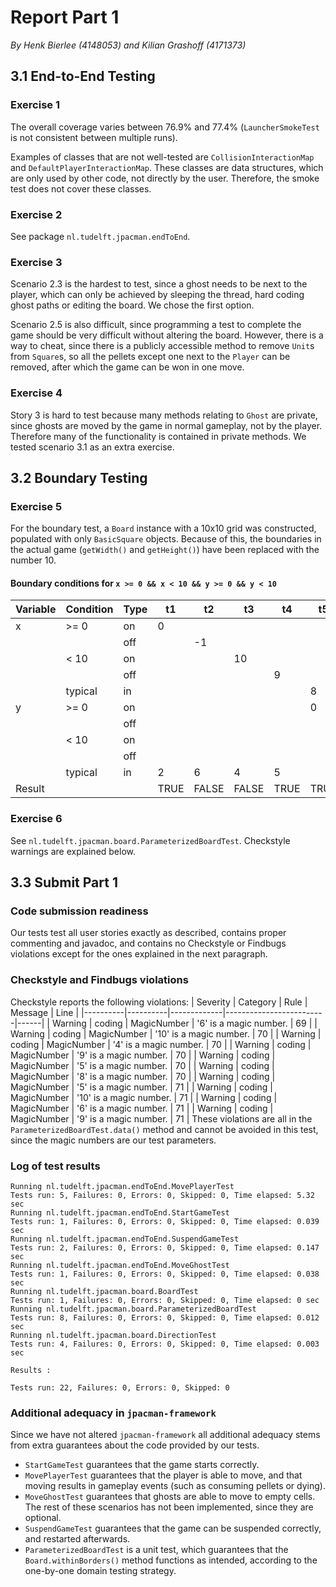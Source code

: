 # Report Part 1
*By Henk Bierlee (4148053) and Kilian Grashoff (4171373)*

## 3.1 End-to-End Testing
### Exercise 1
The overall coverage varies between 76.9% and 77.4% (`LauncherSmokeTest` is not consistent between multiple runs).

Examples of classes that are not well-tested are `CollisionInteractionMap` and `DefaultPlayerInteractionMap`. These classes are data structures, which are only used by other code, not directly by the user. Therefore, the smoke test does not cover these classes.
### Exercise 2
See package `nl.tudelft.jpacman.endToEnd`.
### Exercise 3
Scenario 2.3 is the hardest to test, since a ghost needs to be next to the player, which can only be achieved by sleeping the thread, hard coding ghost paths or editing the board. We chose the first option.

Scenario 2.5 is also difficult, since programming a test to complete the game should be very difficult without altering the board. However, there is a way to cheat, since there is a publicly accessible method to remove `Unit`s from `Square`s, so all the pellets except one next to the `Player` can be removed, after which the game can be won in one move.
### Exercise 4
Story 3 is hard to test because many methods relating to `Ghost` are private, since ghosts are moved by the game in normal gameplay, not by the player. Therefore many of the functionality is contained in private methods. We tested scenario 3.1 as an extra exercise.

## 3.2 Boundary Testing
### Exercise 5
For the boundary test, a `Board` instance with a 10x10 grid was constructed, populated with only `BasicSquare` objects. Because of this, the boundaries in the actual game (`getWidth()` and `getHeight()`) have been replaced with the number 10.

#### Boundary conditions for `x >= 0 && x < 10 && y >= 0 && y < 10`
| Variable | Condition | Type | t1   | t2    | t3    | t4   | t5   | t6    | t7    | t8   |
|----------|-----------|------|------|-------|-------|------|------|-------|-------|------|
| x        | \>= 0     | on   | 0    |       |       |      |      |       |       |      |
|          |           | off  |      | -1    |       |      |      |       |       |      |
|          | < 10      | on   |      |       | 10    |      |      |       |       |      |
|          |           | off  |      |       |       | 9    |      |       |       |      |
|          | typical   | in   |      |       |       |      | 8    | 1     | 5     | 6    |
| y        | \>= 0     | on   |      |       |       |      | 0    |       |       |      |
|          |           | off  |      |       |       |      |      | -1    |       |      |
|          | < 10      | on   |      |       |       |      |      |       | 10    |      |
|          |           | off  |      |       |       |      |      |       |       | 9    |
|          | typical   | in   | 2    | 6     | 4     | 5    |      |       |       |      |
| Result   |           |      | TRUE | FALSE | FALSE | TRUE | TRUE | FALSE | FALSE | TRUE |
### Exercise 6
See `nl.tudelft.jpacman.board.ParameterizedBoardTest`. Checkstyle warnings are explained below.

## 3.3 Submit Part 1
### Code submission readiness
Our tests test all user stories exactly as described, contains proper commenting and javadoc, and contains no Checkstyle or Findbugs violations except for the ones explained in the next paragraph.
### Checkstyle and Findbugs violations
Checkstyle reports the following violations:
| Severity | Category | Rule        | Message                 | Line |
|----------|----------|-------------|-------------------------|------|
|  Warning | coding   | MagicNumber | '6' is a magic number.  | 69   |
|  Warning | coding   | MagicNumber | '10' is a magic number. | 70   |
|  Warning | coding   | MagicNumber | '4' is a magic number.  | 70   |
|  Warning | coding   | MagicNumber | '9' is a magic number.  | 70   |
|  Warning | coding   | MagicNumber | '5' is a magic number.  | 70   |
|  Warning | coding   | MagicNumber | '8' is a magic number.  | 70   |
|  Warning | coding   | MagicNumber | '5' is a magic number.  | 71   |
|  Warning | coding   | MagicNumber | '10' is a magic number. | 71   |
|  Warning | coding   | MagicNumber | '6' is a magic number.  | 71   |
|  Warning | coding   | MagicNumber | '9' is a magic number.  | 71   |
These violations are all in the `ParameterizedBoardTest.data()` method and cannot be avoided in this test, since the magic numbers are our test parameters.
### Log of test results
	Running nl.tudelft.jpacman.endToEnd.MovePlayerTest
	Tests run: 5, Failures: 0, Errors: 0, Skipped: 0, Time elapsed: 5.32 sec
	Running nl.tudelft.jpacman.endToEnd.StartGameTest
	Tests run: 1, Failures: 0, Errors: 0, Skipped: 0, Time elapsed: 0.039 sec
	Running nl.tudelft.jpacman.endToEnd.SuspendGameTest
	Tests run: 2, Failures: 0, Errors: 0, Skipped: 0, Time elapsed: 0.147 sec
	Running nl.tudelft.jpacman.endToEnd.MoveGhostTest
	Tests run: 1, Failures: 0, Errors: 0, Skipped: 0, Time elapsed: 0.038 sec
	Running nl.tudelft.jpacman.board.BoardTest
	Tests run: 1, Failures: 0, Errors: 0, Skipped: 0, Time elapsed: 0 sec
	Running nl.tudelft.jpacman.board.ParameterizedBoardTest
	Tests run: 8, Failures: 0, Errors: 0, Skipped: 0, Time elapsed: 0.012 sec
	Running nl.tudelft.jpacman.board.DirectionTest
	Tests run: 4, Failures: 0, Errors: 0, Skipped: 0, Time elapsed: 0.003 sec
	
	Results :
	
	Tests run: 22, Failures: 0, Errors: 0, Skipped: 0
### Additional adequacy in `jpacman-framework`
Since we have not altered `jpacman-framework` all additional adequacy stems from extra guarantees about the code provided by our tests.
* `StartGameTest` guarantees that the game starts correctly.
* `MovePlayerTest` guarantees that the player is able to move, and that moving results in gameplay events (such as consuming pellets or dying).
* `MoveGhostTest` guarantees that ghosts are able to move to empty cells. The rest of these scenarios has not been implemented, since they are optional.
* `SuspendGameTest` guarantees that the game can be suspended correctly, and restarted afterwards.
* `ParameterizedBoardTest` is a unit test, which guarantees that the `Board.withinBorders()` method functions as intended, according to the one-by-one domain testing strategy.

